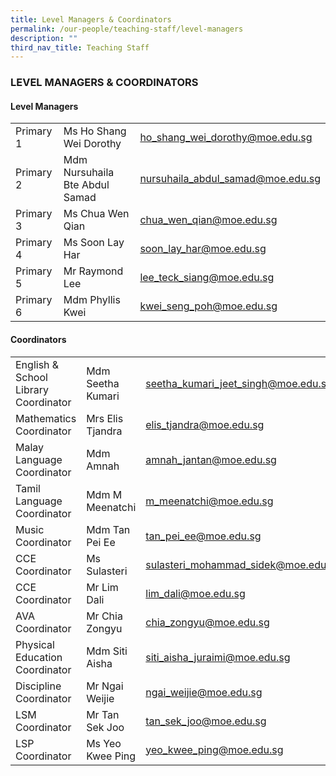 ```yaml
---
title: Level Managers & Coordinators
permalink: /our-people/teaching-staff/level-managers
description: ""
third_nav_title: Teaching Staff
---
```

### LEVEL MANAGERS & COORDINATORS

#### Level Managers
| | | |
|---|---|---|
| Primary 1  | Ms Ho Shang Wei Dorothy  | ho_shang_wei_dorothy@moe.edu.sg   |
| Primary 2 | Mdm Nursuhaila Bte Abdul Samad | nursuhaila_abdul_samad@moe.edu.sg  |
| Primary 3 | Ms Chua Wen Qian | chua_wen_qian@moe.edu.sg  |
| Primary 4 | Ms Soon Lay Har | soon_lay_har@moe.edu.sg  |
| Primary 5 | Mr Raymond Lee | lee_teck_siang@moe.edu.sg  |
| Primary 6 | Mdm Phyllis Kwei | kwei_seng_poh@moe.edu.sg  |

#### Coordinators
| | | |
|---	|---	|---	|
| English & School Library Coordinator 	| Mdm Seetha Kumari 	| seetha_kumari_jeet_singh@moe.edu.sg 	|
| Mathematics Coordinator  	| Mrs Elis Tjandra  	| elis_tjandra@moe.edu.sg 	|
| Malay Language Coordinator 	| Mdm Amnah 	| amnah_jantan@moe.edu.sg 	|
| Tamil Language Coordinator 	| Mdm M Meenatchi 	| m_meenatchi@moe.edu.sg 	|
| Music Coordinator 	| Mdm Tan Pei Ee 	| tan_pei_ee@moe.edu.sg 	|
| CCE Coordinator 	| Ms Sulasteri 	| sulasteri_mohammad_sidek@moe.edu.sg 	|
| CCE Coordinator  	| Mr Lim Dali  	| lim_dali@moe.edu.sg  	|
| AVA Coordinator 	| Mr Chia Zongyu 	| chia_zongyu@moe.edu.sg 	|
| Physical Education Coordinator 	| Mdm Siti Aisha 	| siti_aisha_juraimi@moe.edu.sg 	|
| Discipline Coordinator 	| Mr Ngai Weijie 	| ngai_weijie@moe.edu.sg 	|
| LSM Coordinator 	| Mr Tan Sek Joo 	| tan_sek_joo@moe.edu.sg 	|
| LSP Coordinator 	| Ms Yeo Kwee Ping 	| yeo_kwee_ping@moe.edu.sg 	|